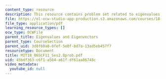 ```yaml
---
content_type: resource
description: This resource contains problem set related to eigenvalues and eigenvectors.
file: https://ol-ocw-studio-app-production.s3.amazonaws.com/courses/18-06sc-linear-algebra-fall-2011/45bdf363c6f1a564a61fdf61aa86748c_MIT18_06SCF11_Ses2.8prob.pdf
file_type: application/pdf
learning_resource_types: []
ocw_type: OCWFile
parent_title: Eigenvalues and Eigenvectors
parent_type: CourseSection
parent_uid: 3d8f60a8-0fef-5e0f-bd7a-13ad5eb457f7
resourcetype: Document
title: MIT18_06SCF11_Ses2.8prob.pdf
uid: 45bdf363-c6f1-a564-a61f-df61aa86748c
video_metadata:
  youtube_id: null
---
```

